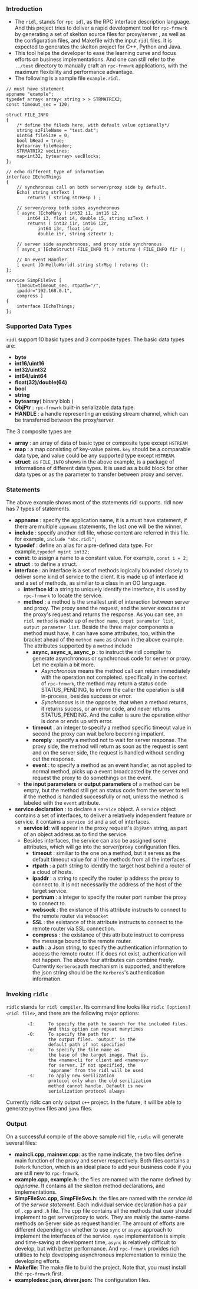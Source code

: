 ### Introduction

* The `ridl`, stands for `rpc idl`, as the RPC interface description language. And this project tries to deliver a rapid development tool for `rpc-frmwrk` by generating a set of skelton source files for proxy/server , as well as the configuration files, and Makefile with the input `ridl` files. It is expected to generates the skelton project for C++, Python and Java.   
* This tool helps the developer to ease the learning curve and focus efforts on business implementations. And one can still refer to the `../test` directory to manually craft an `rpc-frmwrk` applications, with the maximum flexibility and performance advantage.
* The following is a sample file `example.ridl`. 

```
// must have statement
appname "example";
typedef array< array< string > > STRMATRIX2;
const timeout_sec = 120;

struct FILE_INFO
{
    /* define the fileds here, with default value optionally*/
    string szFileName = "test.dat";
    uint64 fileSize = 0;
    bool bRead = true;
    bytearray fileHeader;
    STRMATRIX2 vecLines;
    map<int32, bytearray> vecBlocks;
};

// echo different type of information
interface IEchoThings
{
    // synchronous call on both server/proxy side by default.
    Echo( string strText )
        returns ( string strResp ) ;

    // server/proxy both sides asynchronous
    [ async ]EchoMany ( int32 i1, int16 i2,
        int64 i3, float i4, double i5, string szText )
        returns ( int32 i1r, int16 i2r,
            int64 i3r, float i4r,
            double i5r, string szTextr );

    // server side asynchronous, and proxy side synchronous
    [ async_s ]EchoStruct( FILE_INFO fi ) returns ( FILE_INFO fir );

    // An event Handler
    [ event ]OnHelloWorld( string strMsg ) returns ();
};

service SimpFileSvc [
    timeout=timeout_sec, rtpath="/",
    ipaddr="192.168.0.1",
    compress ]
{
    interface IEchoThings;
};
```

### Supported Data Types

`ridl` support 10 basic types and 3 composite types.
The basic data types are:

* **byte**
* **int16/uint16**
* **int32/uint32**
* **int64/uint64**
* **float(32)/double(64)**
* **bool**
* **string**
* **bytearray**( binary blob )
* **ObjPtr** : `rpc-frmwrk` built-in serializable data type.
* **HANDLE** : a handle representing an existing stream channel, which can be transferred between the proxy/server.

The 3 composite types are

* **array** : an array of data of basic type or composite type except `HSTREAM`
* **map** : a map consisting of key-value paires. `key` should be a comparable data type, and value could be any supported type except `HSTREAM`.
* **struct**: as `FILE_INFO` shows in the above example, is a package of informations of different data types. It is used as a build block for other data types or as the parameter to transfer between proxy and server.

### Statements

The above example shows most of the statements ridl supports. ridl now has 7 types of statements.

* **appname** : specify the application name, it is a must have statement, if there are multiple `appname` statements, the last one will be the winner.
* **include** : specify another ridl file, whose content are referred in this file. for example, `include "abc.ridl";` 
* **typedef** : define an alias for a pre-defined data type.  For example,`typedef myint int32;`
* **const**: to assign a name to a constant value. For example, `const i = 2;`
* **struct** : to define a struct.
* **interface** : an interface is a set of methods logically bounded closely to deliver some kind of service to the client. It is made up of interface id and a set of methods, as similiar to a class in an OO language.
  * **interface id**: a string to uniquely identify the interface, it is used by `rpc-frmwrk` to locate the service.
  * **method** : a method is the smallest unit of interaction between server and proxy. The proxy send the request, and the server executes at the proxy's request and returns the response. As you can see, an `ridl method` is made up of `method name`, `input parameter list`, `output parameter list`. Beside the three major components a method must have, it can have some attributes, too, within the bracket ahead of the `method name` as shown in the above example. The attributes supported by a `method` include
    * **async, async_s, async_p** : to instruct the ridl compiler to generate asynchronous or synchronous code for server or proxy. Let me explain a bit more. 
      * *Asynchronous* means the method call can return immediately with the operation not completed. specifically in the context of `rpc-frmwrk`, the method may return a status code STATUS_PENDING, to inform the caller the operation is still in-process, besides success or error.
      *  *Synchronous* is in the opposite, that when a method returns, it returns sucess, or an error code, and never returns STATUS_PENDING. And the caller is sure the operation either is done or ends up with error.
    * **timeout** : an integer to specify a method specific timeout value in second the proxy can wait before becoming impatient.
    * **noreply** : specify a method not to wait for server response. The proxy side, the method will return as soon as the request is sent and on the server side, the request is handled without sending out the response.
    * **event** : to specify a method as an event handler, as not applied to normal method, picks up a event broadcasted by the server and request the proxy to do somethings on the event.
  * **the input parameters** or **output parameters** of a method can be empty, but the method still get an status code from the server to tell if the method is handled successfully or not, unless the method is labeled with the `event` attribute.
* **service declaration** : to declare a `service` object. A `service` object contains a set of interfaces, to deliver a relatively independent feature or service. it contains a `service id` and a set of interfaces.
  * **service id**: will appear in the proxy request's `ObjPath` string, as part of an object address as to find the service.
  * Besides interfaces, the service can also be assigned some attributes, which will go into the server/proxy configuration files.
    * **timeout** : similiar to the one on a method, but it serves as the default timeout value for all the methods from all the interfaces.
    * **rtpath** : a path string to identify the target host behind a router of a cloud of hosts.
    * **ipaddr** : a string to specify the router ip address the proxy to connect to. It is not necessarily the address of the host of the target service.
    * **portnum** : a integer to specify the router port number the proxy to connect to.
    * **websock** : the existance of this attribute instructs to connect to the remote router via `Websocket`
    * **SSL** : the existance of this attribute instructs to connect to the remote router via SSL connection.
    * **compress** : the existance of this attribute instruct to compress the message bound to the remote router.
    * **auth** : a Json string, to specify the authentication information to access the remote router. If it does not exist, authentication will not happen. The above four attributes can combine freely. Currently `Kerberos`auth mechanism is supported, and therefore the json string should be the `Kerberos`'s authentication information.

### Invoking `ridlc`

`ridlc` stands for `ridl compiler`. Its command line looks like `ridlc [options] <ridl file>`, and there are the following major options:

```
        -I:     To specify the path to search for the included files.
                And this option can repeat manytimes
        -O:     To specify the path for
                the output files. 'output' is the 
                default path if not specified
        -o:     To specify the file name as
                the base of the target image. That is,
                the <name>cli for client and <name>svr
                for server. If not specified, the
                'appname' from the ridl will be used
        -s:     To apply new serilization
                protocol only when the old serilization
                method cannot handle. Default is new
                serialization protocol always
```

Currently ridlc can only output `c++` project. In the future, it will be able to generate `python` files and `java` files.

### Output

On a successful compile of the above sample ridl file, `ridlc` will generate several files:

* **maincli.cpp, mainsvr.cpp**: as the name indicate, the two files define main function of the proxy and server respectively. Both files contains a `DoWork` function, which is an ideal place to add your business code if you are still new to `rpc-frmwrk`.
* **example.cpp, example.h** : the files are named with the name defined by *appname*. It contains all the skelton method declarations, and implementations.
* **SimpFileSvc.cpp, SimpFileSvc.h:** the files are named with the *service id* of the *service statement*. Each individual service declaration has a pair of `.cpp` and `.h` file. The cpp file contains all the methods that user should implement to get server/proxy to work. They are mainly the same-name methods on Server side as request handler. The amount of efforts are different depending on whether to use `sync` or `async` approach to implement the interfaces of the service. `sync` implementation is simple and time-saving at development time, `async` is relatively difficult to develop, but with better performance. And `rpc-frmwrk` provides rich utilities to help developing asynchronous implementation to minize the developing efforts.
* **Makefile**: The make file to build the project. Note that, you must install the `rpc-frmwrk` first.
* **exampledesc.json, driver.json:** The configuration files.
